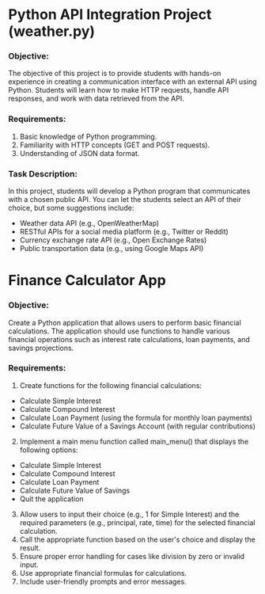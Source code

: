 # Python API Integration Project (weather.py)

### Objective:
The objective of this project is to provide students with hands-on experience in creating a communication interface with an external API using Python. Students will learn how to make HTTP requests, handle API responses, and work with data retrieved from the API.

### Requirements:

1. Basic knowledge of Python programming.
2. Familiarity with HTTP concepts (GET and POST requests).
3. Understanding of JSON data format.

   
### Task Description:
In this project, students will develop a Python program that communicates with a chosen public API. You can let the students select an API of their choice, but some suggestions include:

- Weather data API (e.g., OpenWeatherMap)
-  RESTful APIs for a social media platform (e.g., Twitter or Reddit)
-  Currency exchange rate API (e.g., Open Exchange Rates)
-  Public transportation data (e.g., using Google Maps API)

# Finance Calculator App

### Objective: 
Create a Python application that allows users to perform basic financial calculations. The application should use functions to handle various financial operations such as interest rate calculations, loan payments, and savings projections.

### Requirements:

1) Create functions for the following financial calculations:
- Calculate Simple Interest
- Calculate Compound Interest
- Calculate Loan Payment (using the formula for monthly loan payments)
- Calculate Future Value of a Savings Account (with regular contributions)

2) Implement a main menu function called main_menu() that displays the following options:
- Calculate Simple Interest
- Calculate Compound Interest
- Calculate Loan Payment
- Calculate Future Value of Savings
- Quit the application

3) Allow users to input their choice (e.g., 1 for Simple Interest) and the required parameters (e.g., principal, rate, time) for the selected financial calculation.
4) Call the appropriate function based on the user's choice and display the result.
5) Ensure proper error handling for cases like division by zero or invalid input.
6) Use appropriate financial formulas for calculations.
7) Include user-friendly prompts and error messages.
